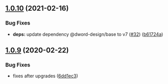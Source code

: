 ## [1.0.10](https://github.com/dword-design/bake-local-date-to-utc/compare/v1.0.9...v1.0.10) (2021-02-16)


### Bug Fixes

* **deps:** update dependency @dword-design/base to v7 ([#32](https://github.com/dword-design/bake-local-date-to-utc/issues/32)) ([b61724a](https://github.com/dword-design/bake-local-date-to-utc/commit/b61724a3f21db3bbe439215ee097e94f3609d03e))

## [1.0.9](https://github.com/dword-design/bake-local-date-to-utc/compare/v1.0.8...v1.0.9) (2020-02-22)


### Bug Fixes

* fixes after upgrades ([6dd1ec3](https://github.com/dword-design/bake-local-date-to-utc/commit/6dd1ec36e46c384bb85831ae923e6e4bb65d82ae))
